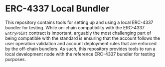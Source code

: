 # ERC-4337 Local Bundler

This repository contains tools for setting up and using a local ERC-4337 bundler for testing. While on-chain compatibility with the ERC-4337 `EntryPoint` contract is important, arguably the most challenging part of being compatible with the standard is ensuring that the account follows the user operation validation and account deployment rules that are enforced by the off-chain bundlers. As such, this repository provides tools to run a local development node with the reference ERC-4337 bundler for testing purposes.
